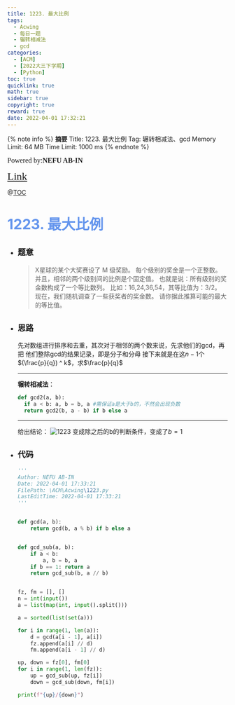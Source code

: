 ```yaml
---
title: 1223. 最大比例
tags:
  - Acwing
  - 每日一题
  - 辗转相减法
  - gcd
categories:
  - [ACM]
  - [2022大三下学期]
  - [Python]
toc: true
quicklink: true
math: true
sidebar: true
copyright: true
reward: true
date: 2022-04-01 17:32:21
---
```



{% note info %}
**摘要**
Title: 1223. 最大比例
Tag: 辗转相减法、gcd
Memory Limit: 64 MB
Time Limit: 1000 ms
{% endnote %}
<!-- more -->

<font size=3 face=楷体>Powered by:**NEFU AB-IN**</font>

<font color=#FFA500 size=5 face=楷体>[Link](https://www.acwing.com/problem/content/1225/)</font>

@[TOC](文章目录)

# <font color=#6495ED size=6>1223. 最大比例</font>

* ## <font size=4 face=粗体>题意</font>

  >X星球的某个大奖赛设了 M 级奖励。
  >每个级别的奖金是一个正整数。
  >并且，相邻的两个级别间的比例是个固定值。
  >也就是说：所有级别的奖金数构成了一个等比数列。
  >比如：16,24,36,54，其等比值为：3/2。
  >现在，我们随机调查了一些获奖者的奖金数。
  >请你据此推算可能的最大的等比值。

* ## <font size=4 face=粗体>思路</font>

  先对数组进行排序和去重，其次对于相邻的两个数来说，先求他们的gcd，再把 他们整除gcd的结果记录，即是分子和分母
  接下来就是在这$n - 1$个 $(\frac{p}{q}) ^ k$，求$\frac{p}{q}$

  ****
  **辗转相减法**：
  ```python
  def gcd2(a, b):
    if a < b: a, b = b, a #需保证a是大于b的，不然会出现负数
    return gcd2(b, a - b) if b else a
  ```
  ****

  给出结论：
  ![1223](https://oss.ab-in.cn/Pictures/1223.jpg)
  变成除之后的b的判断条件，变成了$b=1$

* ## <font size=4 face=粗体>代码</font>

  ```python
  '''
  Author: NEFU AB-IN
  Date: 2022-04-01 17:33:21
  FilePath: \ACM\Acwing\1223.py
  LastEditTime: 2022-04-01 17:33:21
  '''


  def gcd(a, b):
      return gcd(b, a % b) if b else a


  def gcd_sub(a, b):
      if a < b:
          a, b = b, a
      if b == 1: return a
      return gcd_sub(b, a // b)


  fz, fm = [], []
  n = int(input())
  a = list(map(int, input().split()))

  a = sorted(list(set(a)))

  for i in range(1, len(a)):
      d = gcd(a[i - 1], a[i])
      fz.append(a[i] // d)
      fm.append(a[i - 1] // d)

  up, down = fz[0], fm[0]
  for i in range(1, len(fz)):
      up = gcd_sub(up, fz[i])
      down = gcd_sub(down, fm[i])

  print(f"{up}/{down}")
  ```